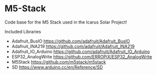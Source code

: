# M5-Stack
Code base for the M5 Stack used in the Icarus Solar Project!

Included Libraries
 - Adafruit_BusIO
      https://github.com/adafruit/Adafruit_BusIO
 - Adafruit_INA219
      https://github.com/adafruit/Adafruit_INA219
 - Adafruit_IO_Arduino
      https://github.com/adafruit/Adafruit_IO_Arduino
 - ESP32_AnalogWrite
      https://github.com/ERROPiX/ESP32_AnalogWrite
 - M5Stack
      https://github.com/m5stack/m5stack
 - SD
      https://www.arduino.cc/en/Reference/SD
